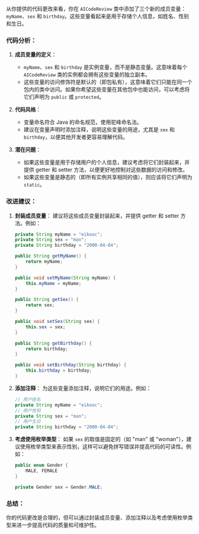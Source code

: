 从你提供的代码更改来看，你在 `AICodeReview` 类中添加了三个新的成员变量：`myName`、`sex` 和 `birthday`。这些变量看起来是用于存储个人信息，如姓名、性别和生日。

### 代码分析：
1. **成员变量的定义**：
   - `myName`、`sex` 和 `birthday` 是实例变量，而不是静态变量。这意味着每个 `AICodeReview` 类的实例都会拥有这些变量的独立副本。
   - 这些变量的访问修饰符是默认的（即包私有），这意味着它们只能在同一个包内的类中访问。如果你希望这些变量在其他包中也能访问，可以考虑将它们声明为 `public` 或 `protected`。

2. **代码风格**：
   - 变量命名符合 Java 的命名规范，使用驼峰命名法。
   - 建议在变量声明时添加注释，说明这些变量的用途，尤其是 `sex` 和 `birthday`，以便其他开发者更容易理解代码。

3. **潜在问题**：
   - 如果这些变量是用于存储用户的个人信息，建议考虑将它们封装起来，并提供 getter 和 setter 方法，以便更好地控制对这些数据的访问和修改。
   - 如果这些变量是静态的（即所有实例共享相同的值），则应该将它们声明为 `static`。

### 改进建议：
1. **封装成员变量**：
   建议将这些成员变量封装起来，并提供 getter 和 setter 方法。例如：

   ```java
   private String myName = "eikooc";
   private String sex = "man";
   private String birthday = "2000-04-04";

   public String getMyName() {
       return myName;
   }

   public void setMyName(String myName) {
       this.myName = myName;
   }

   public String getSex() {
       return sex;
   }

   public void setSex(String sex) {
       this.sex = sex;
   }

   public String getBirthday() {
       return birthday;
   }

   public void setBirthday(String birthday) {
       this.birthday = birthday;
   }
   ```

2. **添加注释**：
   为这些变量添加注释，说明它们的用途。例如：

   ```java
   // 用户姓名
   private String myName = "eikooc";
   // 用户性别
   private String sex = "man";
   // 用户生日
   private String birthday = "2000-04-04";
   ```

3. **考虑使用枚举类型**：
   如果 `sex` 的取值是固定的（如 "man" 或 "woman"），建议使用枚举类型来表示性别，这样可以避免拼写错误并提高代码的可读性。例如：

   ```java
   public enum Gender {
       MALE, FEMALE
   }

   private Gender sex = Gender.MALE;
   ```

### 总结：
你的代码更改是合理的，但可以通过封装成员变量、添加注释以及考虑使用枚举类型来进一步提高代码的质量和可维护性。